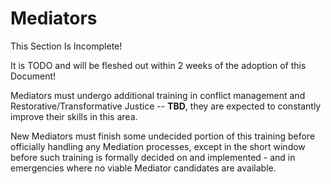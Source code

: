 # Mediators

<div class="warning">
This Section Is Incomplete! 

It is TODO and will be fleshed out within 2 weeks of the adoption of this Document!
</div>

Mediators must undergo additional training in conflict management and Restorative/Transformative Justice -- **TBD**, they are expected to constantly improve their skills in this area.

New Mediators must finish some undecided portion of this training before officially handling any Mediation processes, except in the short window before such training is formally decided on and implemented - and in emergencies where no viable Mediator candidates are available.